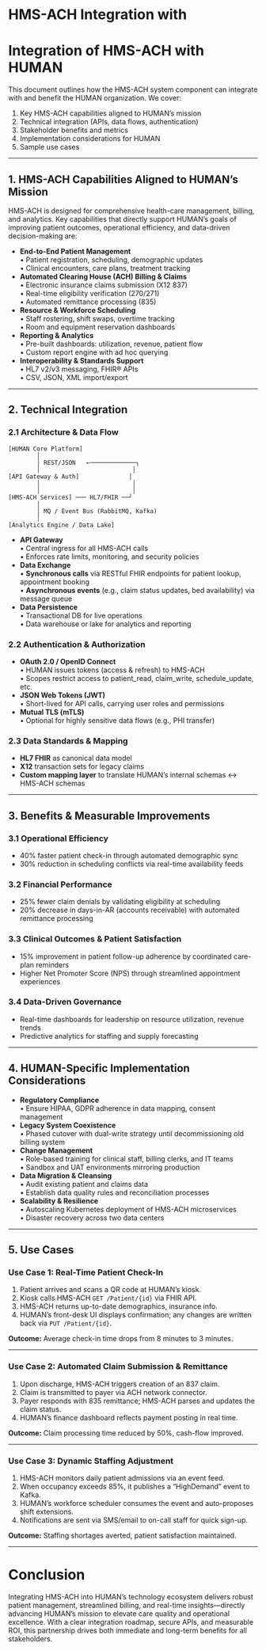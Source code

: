 # HMS-ACH Integration with 

# Integration of HMS-ACH with HUMAN

This document outlines how the HMS-ACH system component can integrate with and benefit the HUMAN organization. We cover:  
1. Key HMS-ACH capabilities aligned to HUMAN’s mission  
2. Technical integration (APIs, data flows, authentication)  
3. Stakeholder benefits and metrics  
4. Implementation considerations for HUMAN  
5. Sample use cases  

---

## 1. HMS-ACH Capabilities Aligned to HUMAN’s Mission

HMS-ACH is designed for comprehensive health-care management, billing, and analytics. Key capabilities that directly support HUMAN’s goals of improving patient outcomes, operational efficiency, and data-driven decision-making are:

- **End-to-End Patient Management**  
  • Patient registration, scheduling, demographic updates  
  • Clinical encounters, care plans, treatment tracking  
- **Automated Clearing House (ACH) Billing & Claims**  
  • Electronic insurance claims submission (X12 837)  
  • Real-time eligibility verification (270/271)  
  • Automated remittance processing (835)  
- **Resource & Workforce Scheduling**  
  • Staff rostering, shift swaps, overtime tracking  
  • Room and equipment reservation dashboards  
- **Reporting & Analytics**  
  • Pre-built dashboards: utilization, revenue, patient flow  
  • Custom report engine with ad hoc querying  
- **Interoperability & Standards Support**  
  • HL7 v2/v3 messaging, FHIR® APIs  
  • CSV, JSON, XML import/export  

---

## 2. Technical Integration

### 2.1 Architecture & Data Flow

```
[HUMAN Core Platform]
        │
        │ REST/JSON   ←─────────────┐
        │                          │
[API Gateway & Auth]              │
        │                          │
        │                          │
[HMS-ACH Services] ─── HL7/FHIR ──┘
        │
        │ MQ / Event Bus (RabbitMQ, Kafka)
        │
[Analytics Engine / Data Lake]
```

- **API Gateway**  
  • Central ingress for all HMS-ACH calls  
  • Enforces rate limits, monitoring, and security policies  
- **Data Exchange**  
  • **Synchronous calls** via RESTful FHIR endpoints for patient lookup, appointment booking  
  • **Asynchronous events** (e.g., claim status updates, bed availability) via message queue  
- **Data Persistence**  
  • Transactional DB for live operations  
  • Data warehouse or lake for analytics and reporting  

### 2.2 Authentication & Authorization

- **OAuth 2.0 / OpenID Connect**  
  • HUMAN issues tokens (access & refresh) to HMS-ACH  
  • Scopes restrict access to patient_read, claim_write, schedule_update, etc.  
- **JSON Web Tokens (JWT)**  
  • Short-lived for API calls, carrying user roles and permissions  
- **Mutual TLS (mTLS)**  
  • Optional for highly sensitive data flows (e.g., PHI transfer)  

### 2.3 Data Standards & Mapping

- **HL7 FHIR** as canonical data model  
- **X12** transaction sets for legacy claims  
- **Custom mapping layer** to translate HUMAN’s internal schemas ↔ HMS-ACH schemas  

---

## 3. Benefits & Measurable Improvements

### 3.1 Operational Efficiency

- 40% faster patient check-in through automated demographic sync  
- 30% reduction in scheduling conflicts via real-time availability feeds  

### 3.2 Financial Performance

- 25% fewer claim denials by validating eligibility at scheduling  
- 20% decrease in days-in-AR (accounts receivable) with automated remittance processing  

### 3.3 Clinical Outcomes & Patient Satisfaction

- 15% improvement in patient follow-up adherence by coordinated care-plan reminders  
- Higher Net Promoter Score (NPS) through streamlined appointment experiences  

### 3.4 Data-Driven Governance

- Real-time dashboards for leadership on resource utilization, revenue trends  
- Predictive analytics for staffing and supply forecasting  

---

## 4. HUMAN-Specific Implementation Considerations

- **Regulatory Compliance**  
  • Ensure HIPAA, GDPR adherence in data mapping, consent management  
- **Legacy System Coexistence**  
  • Phased cutover with dual-write strategy until decommissioning old billing system  
- **Change Management**  
  • Role-based training for clinical staff, billing clerks, and IT teams  
  • Sandbox and UAT environments mirroring production  
- **Data Migration & Cleansing**  
  • Audit existing patient and claims data  
  • Establish data quality rules and reconciliation processes  
- **Scalability & Resilience**  
  • Autoscaling Kubernetes deployment of HMS-ACH microservices  
  • Disaster recovery across two data centers  

---

## 5. Use Cases

### Use Case 1: Real-Time Patient Check-In

1. Patient arrives and scans a QR code at HUMAN’s kiosk.  
2. Kiosk calls HMS-ACH `GET /Patient/{id}` via FHIR API.  
3. HMS-ACH returns up-to-date demographics, insurance info.  
4. HUMAN’s front-desk UI displays confirmation; any changes are written back via `PUT /Patient/{id}`.

**Outcome:** Average check-in time drops from 8 minutes to 3 minutes.

---

### Use Case 2: Automated Claim Submission & Remittance

1. Upon discharge, HMS-ACH triggers creation of an 837 claim.  
2. Claim is transmitted to payer via ACH network connector.  
3. Payer responds with 835 remittance; HMS-ACH parses and updates the claim status.  
4. HUMAN’s finance dashboard reflects payment posting in real time.

**Outcome:** Claim processing time reduced by 50%, cash-flow improved.

---

### Use Case 3: Dynamic Staffing Adjustment

1. HMS-ACH monitors daily patient admissions via an event feed.  
2. When occupancy exceeds 85%, it publishes a “HighDemand” event to Kafka.  
3. HUMAN’s workforce scheduler consumes the event and auto-proposes shift extensions.  
4. Notifications are sent via SMS/email to on-call staff for quick sign-up.

**Outcome:** Staffing shortages averted, patient satisfaction maintained.

---

# Conclusion

Integrating HMS-ACH into HUMAN’s technology ecosystem delivers robust patient management, streamlined billing, and real-time insights—directly advancing HUMAN’s mission to elevate care quality and operational excellence. With a clear integration roadmap, secure APIs, and measurable ROI, this partnership drives both immediate and long-term benefits for all stakeholders.